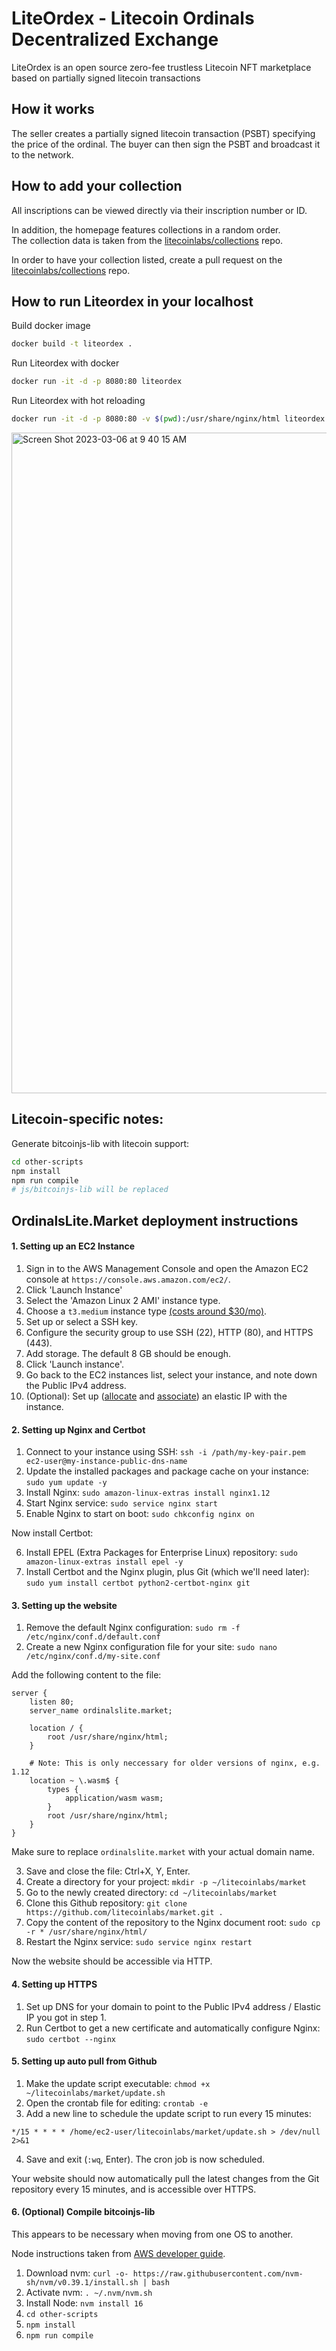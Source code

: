 # LiteOrdex - Litecoin Ordinals Decentralized Exchange

LiteOrdex is an open source zero-fee trustless Litecoin NFT marketplace based on partially signed litecoin transactions

## How it works

The seller creates a partially signed litecoin transaction (PSBT) specifying the price of the ordinal. The buyer can then sign the PSBT and broadcast it to the network.

## How to add your collection

All inscriptions can be viewed directly via their inscription number or ID.

In addition, the homepage features collections in a random order.  
The collection data is taken from the [litecoinlabs/collections](https://github.com/litecoinlabs/collections) repo.

In order to have your collection listed, create a pull request on the [litecoinlabs/collections](https://github.com/litecoinlabs/collections) repo.

## How to run Liteordex in your localhost

Build docker image

```bash
docker build -t liteordex .
```

Run Liteordex with docker

```bash
docker run -it -d -p 8080:80 liteordex
```

Run Liteordex with hot reloading

```bash
docker run -it -d -p 8080:80 -v $(pwd):/usr/share/nginx/html liteordex
```

<img width="1057" alt="Screen Shot 2023-03-06 at 9 40 15 AM" src="https://user-images.githubusercontent.com/115091323/223142708-3eb0e8d7-08d7-4854-9d3f-32ddda7f975d.png">

## Litecoin-specific notes:

Generate bitcoinjs-lib with litecoin support:

```bash
cd other-scripts
npm install
npm run compile
# js/bitcoinjs-lib will be replaced
```

## OrdinalsLite.Market deployment instructions

#### 1. Setting up an EC2 Instance

1. Sign in to the AWS Management Console and open the Amazon EC2 console at `https://console.aws.amazon.com/ec2/`.
2. Click 'Launch Instance'
3. Select the 'Amazon Linux 2 AMI' instance type.
4. Choose a `t3.medium` instance type [(costs around $30/mo)](https://instances.vantage.sh/aws/ec2/t3.medium).
5. Set up or select a SSH key.
6. Configure the security group to use SSH (22), HTTP (80), and HTTPS (443).
7. Add storage. The default 8 GB should be enough.
8. Click 'Launch instance'.
9. Go back to the EC2 instances list, select your instance, and note down the Public IPv4 address.
10. (Optional): Set up ([allocate](https://docs.aws.amazon.com/AWSEC2/latest/UserGuide/elastic-ip-addresses-eip.html#using-instance-addressing-eips-allocating) and [associate](https://docs.aws.amazon.com/AWSEC2/latest/UserGuide/elastic-ip-addresses-eip.html#using-instance-addressing-eips-associating)) an elastic IP with the instance.

#### 2. Setting up Nginx and Certbot

1. Connect to your instance using SSH: `ssh -i /path/my-key-pair.pem ec2-user@my-instance-public-dns-name`
2. Update the installed packages and package cache on your instance: `sudo yum update -y`
3. Install Nginx: `sudo amazon-linux-extras install nginx1.12`
4. Start Nginx service: `sudo service nginx start`
5. Enable Nginx to start on boot: `sudo chkconfig nginx on`

Now install Certbot:

6. Install EPEL (Extra Packages for Enterprise Linux) repository: `sudo amazon-linux-extras install epel -y`
7. Install Certbot and the Nginx plugin, plus Git (which we'll need later): `sudo yum install certbot python2-certbot-nginx git`

#### 3. Setting up the website

1. Remove the default Nginx configuration: `sudo rm -f /etc/nginx/conf.d/default.conf`
2. Create a new Nginx configuration file for your site: `sudo nano /etc/nginx/conf.d/my-site.conf`

Add the following content to the file:

```
server {
    listen 80;
    server_name ordinalslite.market;

    location / {
        root /usr/share/nginx/html;
    }

    # Note: This is only neccessary for older versions of nginx, e.g. 1.12
    location ~ \.wasm$ {
        types {
            application/wasm wasm;
        }
        root /usr/share/nginx/html;
    }
}
```

Make sure to replace `ordinalslite.market` with your actual domain name.

3. Save and close the file: Ctrl+X, Y, Enter.
4. Create a directory for your project: `mkdir -p ~/litecoinlabs/market`
5. Go to the newly created directory: `cd ~/litecoinlabs/market`
6. Clone this Github repository: `git clone https://github.com/litecoinlabs/market.git .`
7. Copy the content of the repository to the Nginx document root: `sudo cp -r * /usr/share/nginx/html/`
8. Restart the Nginx service: `sudo service nginx restart`

Now the website should be accessible via HTTP.

#### 4. Setting up HTTPS

1. Set up DNS for your domain to point to the Public IPv4 address / Elastic IP you got in step 1.
2. Run Certbot to get a new certificate and automatically configure Nginx: `sudo certbot --nginx`

#### 5. Setting up auto pull from Github

1. Make the update script executable: `chmod +x ~/litecoinlabs/market/update.sh`
2. Open the crontab file for editing: `crontab -e`
3. Add a new line to schedule the update script to run every 15 minutes:

```
*/15 * * * * /home/ec2-user/litecoinlabs/market/update.sh > /dev/null 2>&1
```

4. Save and exit (`:wq`, Enter). The cron job is now scheduled.

Your website should now automatically pull the latest changes from the Git repository every 15 minutes, and is accessible over HTTPS.

#### 6. (Optional) Compile bitcoinjs-lib

This appears to be necessary when moving from one OS to another.

Node instructions taken from [AWS developer guide](https://docs.aws.amazon.com/sdk-for-javascript/v2/developer-guide/setting-up-node-on-ec2-instance.html).

1. Download nvm: `curl -o- https://raw.githubusercontent.com/nvm-sh/nvm/v0.39.1/install.sh | bash`
2. Activate nvm: `. ~/.nvm/nvm.sh`
3. Install Node: `nvm install 16`
4. `cd other-scripts`
5. `npm install`
6. `npm run compile`
